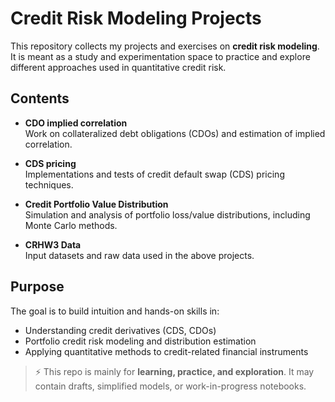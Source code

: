 # Credit Risk Modeling Projects

This repository collects my projects and exercises on **credit risk modeling**.  
It is meant as a study and experimentation space to practice and explore different approaches used in quantitative credit risk.

## Contents

- **CDO implied correlation**  
  Work on collateralized debt obligations (CDOs) and estimation of implied correlation.  

- **CDS pricing**  
  Implementations and tests of credit default swap (CDS) pricing techniques.  

- **Credit Portfolio Value Distribution**  
  Simulation and analysis of portfolio loss/value distributions, including Monte Carlo methods.  

- **CRHW3 Data**  
  Input datasets and raw data used in the above projects.  

## Purpose

The goal is to build intuition and hands-on skills in:
- Understanding credit derivatives (CDS, CDOs)  
- Portfolio credit risk modeling and distribution estimation  
- Applying quantitative methods to credit-related financial instruments  

> ⚡ This repo is mainly for **learning, practice, and exploration**. It may contain drafts, simplified models, or work-in-progress notebooks.
